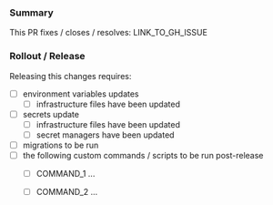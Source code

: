 ### Summary

This PR fixes / closes / resolves: LINK_TO_GH_ISSUE

### Rollout / Release

Releasing this changes requires:
- [ ] environment variables updates
  - [ ] infrastructure files have been updated
- [ ] secrets update
  - [ ] infrastructure files have been updated
  - [ ] secret managers have been updated
- [ ] migrations to be run
- [ ] the following custom commands / scripts to be run post-release
  - [ ] COMMAND_1 ...
  - [ ] COMMAND_2 ...

